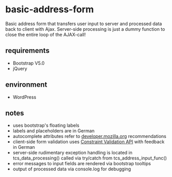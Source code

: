 # basic-address-form
Basic address form that transfers user input to server and processed data back to client with Ajax. Server-side processing is just a dummy function to close the entire loop of the AJAX-call!
## requirements
 - Bootstrap V5.0
 - jQuery
## environment
- WordPress
## notes
- uses bootstrap's floating labels
- labels and placeholders are in German
- autocomplete attributes refer to [developer.mozilla.org](https://developer.mozilla.org/en-US/docs/Web/HTML/Attributes/autocomplete) recommendations
- client-side form validation uses [Constraint Validation API](https://developer.mozilla.org/en-US/docs/Web/HTML/Constraint_validation) with feedback in German
- server-side rudimentary exception handling is located in tcs_data_processing() called via try/catch from tcs_address_input_func()
- error messages to input fields are rendered via bootstrap tooltips
- output of processed data via console.log for debugging

